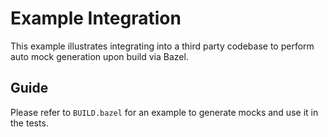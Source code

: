 # Example Integration

This example illustrates integrating into a third party codebase to perform auto mock generation upon build via Bazel.

## Guide
Please refer to `BUILD.bazel` for an example to generate mocks and use it in the tests.
